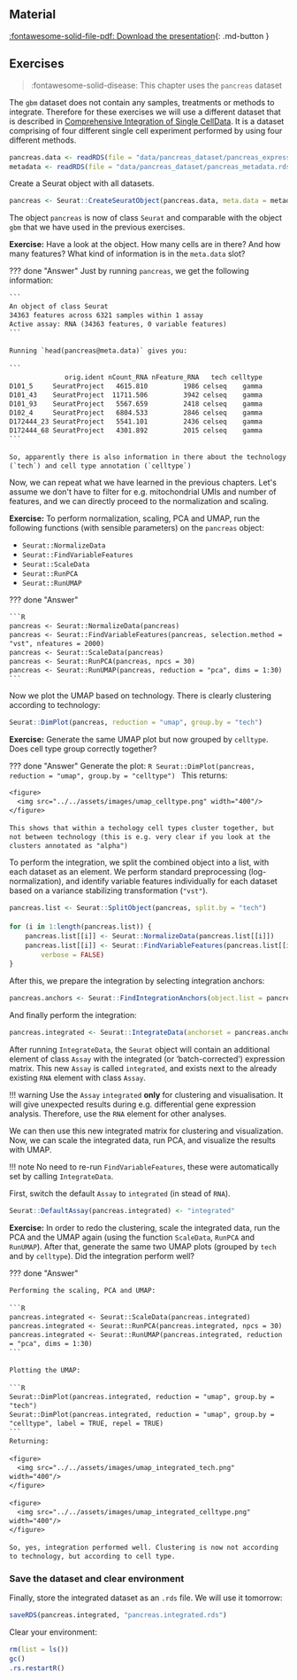 
## Material

[:fontawesome-solid-file-pdf: Download the presentation](../assets/pdf/Integration_only.pdf){: .md-button }

## Exercises

> :fontawesome-solid-disease: This chapter uses the `pancreas` dataset

The `gbm` dataset does not contain any samples, treatments or methods to integrate. Therefore for these exercises we will use a different dataset that is described in [Comprehensive Integration of Single CellData](https://www.biorxiv.org/content/10.1101/460147v1). It is a dataset comprising of four different single cell experiment performed by using four different methods.

```R
pancreas.data <- readRDS(file = "data/pancreas_dataset/pancreas_expression_matrix.rds")
metadata <- readRDS(file = "data/pancreas_dataset/pancreas_metadata.rds")
```

Create a Seurat object with all datasets.

```R
pancreas <- Seurat::CreateSeuratObject(pancreas.data, meta.data = metadata)
```

The object `pancreas` is now of class `Seurat` and comparable with the object `gbm` that we have used in the previous exercises.

**Exercise:** Have a look at the object. How many cells are in there? And how many features? What kind of information is in the `meta.data` slot?

??? done "Answer"
    Just by running `pancreas`, we get the following information:

    ```
    An object of class Seurat
    34363 features across 6321 samples within 1 assay
    Active assay: RNA (34363 features, 0 variable features)
    ```

    Running `head(pancreas@meta.data)` gives you:

    ```
                  orig.ident nCount_RNA nFeature_RNA   tech celltype
    D101_5     SeuratProject   4615.810         1986 celseq    gamma
    D101_43    SeuratProject  11711.506         3942 celseq    gamma
    D101_93    SeuratProject   5567.659         2418 celseq    gamma
    D102_4     SeuratProject   6804.533         2846 celseq    gamma
    D172444_23 SeuratProject   5541.101         2436 celseq    gamma
    D172444_68 SeuratProject   4301.892         2015 celseq    gamma
    ```

    So, apparently there is also information in there about the technology (`tech`) and cell type annotation (`celltype`)

Now, we can repeat what we have learned in the previous chapters. Let's assume we don't have to filter for e.g. mitochondrial UMIs and number of features, and we can directly proceed to the normalization and scaling.

**Exercise:** To perform normalization, scaling, PCA and UMAP, run the following functions (with sensible parameters) on the `pancreas` object:

- `Seurat::NormalizeData`
- `Seurat::FindVariableFeatures`
- `Seurat::ScaleData`
- `Seurat::RunPCA`
- `Seurat::RunUMAP`

??? done "Answer"

    ```R
    pancreas <- Seurat::NormalizeData(pancreas)
    pancreas <- Seurat::FindVariableFeatures(pancreas, selection.method = "vst", nfeatures = 2000)
    pancreas <- Seurat::ScaleData(pancreas)
    pancreas <- Seurat::RunPCA(pancreas, npcs = 30)
    pancreas <- Seurat::RunUMAP(pancreas, reduction = "pca", dims = 1:30)
    ```

Now we plot the UMAP based on technology. There is clearly clustering according to technology:

```R
Seurat::DimPlot(pancreas, reduction = "umap", group.by = "tech")
```

**Exercise:** Generate the same UMAP plot but now grouped by `celltype`. Does cell type group correctly together?

??? done "Answer"
    Generate the plot:
    ```R
    Seurat::DimPlot(pancreas, reduction = "umap", group.by = "celltype")
    ```
    This returns:

    <figure>
      <img src="../../assets/images/umap_celltype.png" width="400"/>
    </figure>

    This shows that within a techology cell types cluster together, but not between technology (this is e.g. very clear if you look at the clusters annotated as "alpha")

To perform the integration, we split the combined object into a list, with each dataset as an element. We perform standard preprocessing (log-normalization), and identify variable features individually for each dataset based on a variance stabilizing transformation (`"vst"`).

```R
pancreas.list <- Seurat::SplitObject(pancreas, split.by = "tech")

for (i in 1:length(pancreas.list)) {
    pancreas.list[[i]] <- Seurat::NormalizeData(pancreas.list[[i]])
    pancreas.list[[i]] <- Seurat::FindVariableFeatures(pancreas.list[[i]], selection.method = "vst", nfeatures = 2000,
        verbose = FALSE)
}
```

After this, we prepare the integration by selecting integration anchors:

```R
pancreas.anchors <- Seurat::FindIntegrationAnchors(object.list = pancreas.list, dims = 1:30)
```

And finally perform the integration:

```R
pancreas.integrated <- Seurat::IntegrateData(anchorset = pancreas.anchors, dims = 1:30)
```

After running `IntegrateData`, the `Seurat` object will contain an additional element of class `Assay` with the integrated (or ‘batch-corrected’) expression matrix. This new `Assay` is called `integrated`, and exists next to the already existing `RNA` element with class `Assay`.

!!! warning
    Use the `Assay` `integrated` **only** for clustering and visualisation. It will give unexpected results during e.g. differential gene expression analysis. Therefore, use the `RNA` element for other analyses.

We can then use this new integrated matrix for clustering and visualization. Now, we can scale the integrated data, run PCA, and visualize the results with UMAP.

!!! note
    No need to re-run `FindVariableFeatures`, these were automatically set by calling `IntegrateData`.

First, switch the default `Assay` to `integrated` (in stead of `RNA`).

```R
Seurat::DefaultAssay(pancreas.integrated) <- "integrated"
```

**Exercise:** In order to redo the clustering, scale the integrated data, run the PCA and the UMAP again (using the function `ScaleData`, `RunPCA` and `RunUMAP`). After that, generate the same two UMAP plots (grouped by `tech` and by `celltype`). Did the integration perform well?

??? done "Answer"

    Performing the scaling, PCA and UMAP:

    ```R
    pancreas.integrated <- Seurat::ScaleData(pancreas.integrated)
    pancreas.integrated <- Seurat::RunPCA(pancreas.integrated, npcs = 30)
    pancreas.integrated <- Seurat::RunUMAP(pancreas.integrated, reduction = "pca", dims = 1:30)
    ```

    Plotting the UMAP:

    ```R
    Seurat::DimPlot(pancreas.integrated, reduction = "umap", group.by = "tech")
    Seurat::DimPlot(pancreas.integrated, reduction = "umap", group.by = "celltype", label = TRUE, repel = TRUE)
    ```
    Returning:

    <figure>
      <img src="../../assets/images/umap_integrated_tech.png" width="400"/>
    </figure>

    <figure>
      <img src="../../assets/images/umap_integrated_celltype.png" width="400"/>
    </figure>

    So, yes, integration performed well. Clustering is now not according to technology, but according to cell type.  

### Save the dataset and clear environment

Finally, store the integrated dataset as an `.rds` file. We will use it tomorrow:

```R
saveRDS(pancreas.integrated, "pancreas.integrated.rds")
```

Clear your environment:

```R
rm(list = ls())
gc()
.rs.restartR()
```
